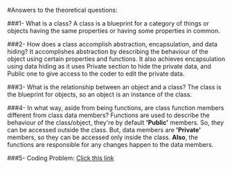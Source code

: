 #Answers to the theoretical questions:

###1- What is a class?
A class is a blueprint for a category of things or objects having the same properties or having some properties in common.

###2- How does a class accomplish abstraction, encapsulation, and data hiding?
It accomplishes abstraction by describing the behaviour of the object using certain properties and functions. It also achieves encapsulation using data hiding as it uses Private section to hide the private data, and Public one to give access to the coder to edit the private data.

###3- What is the relationship between an object and a class?
The class is the blueprint for objects, so an object is an instance of the class.

###4- In what way, aside from being functions, are class function members different from class data members?
Functions are used to describe the behaviour of the class/object, they're by default **'Public'** members. So, they can be accessed outside the class.
But, data members are **'Private'** members, so they can be accessed only inside the class.
**Also**, the functions are responsible for any changes happen to the data members.

###5- Coding Problem: [Click this link](https://github.com/magedmagdy/SE-Assignment-1/blob/master/problem5.cpp)

